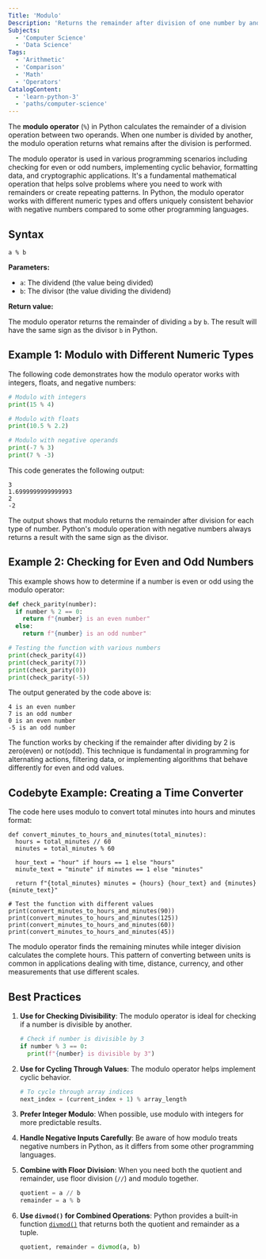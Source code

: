 ```yaml
---
Title: 'Modulo'
Description: 'Returns the remainder after division of one number by another.'
Subjects:
  - 'Computer Science'
  - 'Data Science'
Tags:
  - 'Arithmetic'
  - 'Comparison'
  - 'Math'
  - 'Operators'
CatalogContent:
  - 'learn-python-3'
  - 'paths/computer-science'
---
```


The **modulo operator** (`%`) in Python calculates the remainder of a division operation between two operands. When one number is divided by another, the modulo operation returns what remains after the division is performed.

The modulo operator is used in various programming scenarios including checking for even or odd numbers, implementing cyclic behavior, formatting data, and cryptographic applications. It's a fundamental mathematical operation that helps solve problems where you need to work with remainders or create repeating patterns. In Python, the modulo operator works with different numeric types and offers uniquely consistent behavior with negative numbers compared to some other programming languages.

## Syntax

```pseudo
a % b
```

**Parameters:**

- `a`: The dividend (the value being divided)
- `b`: The divisor (the value dividing the dividend)

**Return value:**

The modulo operator returns the remainder of dividing `a` by `b`. The result will have the same sign as the divisor `b` in Python.

## Example 1: Modulo with Different Numeric Types

The following code demonstrates how the modulo operator works with integers, floats, and negative numbers:

```py
# Modulo with integers
print(15 % 4)

# Modulo with floats
print(10.5 % 2.2)

# Modulo with negative operands
print(-7 % 3)
print(7 % -3)
```

This code generates the following output:

```shell
3
1.6999999999999993
2
-2
```

The output shows that modulo returns the remainder after division for each type of number. Python's modulo operation with negative numbers always returns a result with the same sign as the divisor.

## Example 2: Checking for Even and Odd Numbers

This example shows how to determine if a number is even or odd using the modulo operator:

```py
def check_parity(number):
  if number % 2 == 0:
    return f"{number} is an even number"
  else:
    return f"{number} is an odd number"

# Testing the function with various numbers
print(check_parity(4))
print(check_parity(7))
print(check_parity(0))
print(check_parity(-5))
```

The output generated by the code above is:

```shell
4 is an even number
7 is an odd number
0 is an even number
-5 is an odd number
```

The function works by checking if the remainder after dividing by 2 is zero(even) or not(odd). This technique is fundamental in programming for alternating actions, filtering data, or implementing algorithms that behave differently for even and odd values.

## Codebyte Example: Creating a Time Converter

The code here uses modulo to convert total minutes into hours and minutes format:

```codebyte/python
def convert_minutes_to_hours_and_minutes(total_minutes):
  hours = total_minutes // 60
  minutes = total_minutes % 60

  hour_text = "hour" if hours == 1 else "hours"
  minute_text = "minute" if minutes == 1 else "minutes"

  return f"{total_minutes} minutes = {hours} {hour_text} and {minutes} {minute_text}"

# Test the function with different values
print(convert_minutes_to_hours_and_minutes(90))
print(convert_minutes_to_hours_and_minutes(125))
print(convert_minutes_to_hours_and_minutes(60))
print(convert_minutes_to_hours_and_minutes(45))
```

The modulo operator finds the remaining minutes while integer division calculates the complete hours. This pattern of converting between units is common in applications dealing with time, distance, currency, and other measurements that use different scales.

## Best Practices

1. **Use for Checking Divisibility**: The modulo operator is ideal for checking if a number is divisible by another.

   ```py
   # Check if number is divisible by 3
   if number % 3 == 0:
     print(f"{number} is divisible by 3")
   ```

2. **Use for Cycling Through Values**: The modulo operator helps implement cyclic behavior.

   ```py
   # To cycle through array indices
   next_index = (current_index + 1) % array_length
   ```

3. **Prefer Integer Modulo**: When possible, use modulo with integers for more predictable results.

4. **Handle Negative Inputs Carefully**: Be aware of how modulo treats negative numbers in Python, as it differs from some other programming languages.

5. **Combine with Floor Division**: When you need both the quotient and remainder, use floor division (`//`) and modulo together.

   ```py
   quotient = a // b
   remainder = a % b
   ```

6. **Use `divmod()` for Combined Operations**: Python provides a built-in function [`divmod()`](https://www.codecademy.com/resources/docs/python/built-in-functions/divmod) that returns both the quotient and remainder as a tuple.
   ```py
   quotient, remainder = divmod(a, b)
   ```
